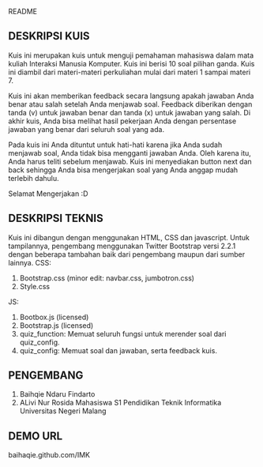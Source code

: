 README

## DESKRIPSI KUIS
Kuis ini merupakan kuis untuk menguji pemahaman mahasiswa dalam mata kuliah Interaksi Manusia Komputer. Kuis ini berisi 10 soal pilihan ganda. Kuis ini diambil dari materi-materi perkuliahan mulai dari materi 1 sampai materi 7.

Kuis ini akan memberikan feedback secara langsung apakah jawaban Anda benar atau salah setelah Anda menjawab soal. Feedback diberikan dengan tanda (v) untuk jawaban benar dan tanda (x) untuk jawaban yang salah. Di akhir kuis, Anda bisa melihat hasil pekerjaan Anda dengan persentase jawaban yang benar dari seluruh soal yang ada.

Pada kuis ini Anda dituntut untuk hati-hati karena jika Anda sudah menjawab soal, Anda tidak bisa mengganti jawaban Anda. Oleh karena itu, Anda harus teliti sebelum menjawab. Kuis ini menyediakan button next dan back sehingga Anda bisa mengerjakan soal yang Anda anggap mudah terlebih dahulu.

Selamat Mengerjakan :D


## DESKRIPSI TEKNIS

Kuis ini dibangun dengan menggunakan HTML, CSS dan javascript.
Untuk tampilannya, pengembang menggunakan Twitter Bootstrap versi 2.2.1 dengan beberapa tambahan baik dari pengembang maupun dari sumber lainnya.
CSS: 
1. Bootstrap.css (minor edit: navbar.css, jumbotron.css)
2. Style.css

JS:
1. Bootbox.js (licensed)
2. Bootstrap.js (licensed)
3. quiz_function: Memuat seluruh fungsi untuk merender soal dari quiz_config.
4. quiz_config: Memuat soal dan jawaban, serta feedback kuis.

## PENGEMBANG

1. Baihqie Ndaru Findarto
2. ALivi Nur Rosida
Mahasiswa S1 Pendidikan Teknik Informatika Universitas Negeri Malang


## DEMO URL
baihaqie.github.com/IMK